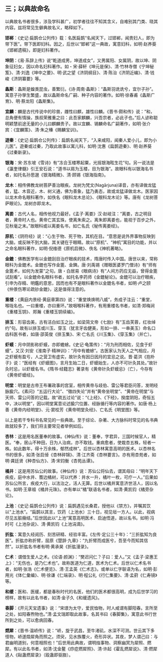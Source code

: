 ## 三；以典故命名

以典故名书者很多，涉及学科甚广，初学者往往不知其含义，自难别其门类、晓其内容。兹将常见生僻典故名义，略释如下。

**邯郸**：《史记·扁鹊仓公列传》载：名医扁鹊“名闻天下，过邯郸，闻贵妇人，即为带下医”。带下医即妇科。因之，后世以“邯郸”这一典故，寓意妇科，如明·赵养葵《邯郸遗稿》，即是妇科著作。

**坤阴**：《易·系辞上传》说“乾道成男，坤道成女”，又男属阳、女属阴，故以坤、阴象征妇女，因以命名妇科著作。如・宋·薛轩《坤元是保》、清·竹林寺僧《宁坤秘笈》、清·刘逸《坤中之要》、明·武之望《济阴纲目》、清·陈治《济阴近编》、清·钱峻《济阴纂要》等。

**螽斯**：螽斯是蝗类昆虫，善繁衍。《诗·周南·螽斯》：“螽斯羽诜诜兮，宜尔子孙”。寓意子孙孳生繁盛，故以螽斯命名广嗣、种子内容的著作。如明·徐春甫《螽斯广育》、明·蔡龙阳《螽斯集》。

**宜麟**：麟是古代传说中的珍兽，雌性曰麒，雄性曰麟。《晋书·颇和传》说：“和，总角便有情操，族叔荣雅重之曰：此吾家麒麟，兴吾宗者，必此子也。”后人谚称聪明颖慧前途无量的小儿曰麒麟贵子。故以宜麟、锡麟命名广嗣著作，如明·张介宾：《宜麟策》、清·朱之榛《赐麟宝训》。

**遊秦**：《史记·扁鹊仓公列传》：扁鹊名闻天下，“入来咸阳，闻秦人爱小儿，即为小儿医”。遊秦或过秦，乃取此故事以寓儿科，如明·沈惠《扁鹊遊秦》、明·赵养葵《过秦新录》。

**银海**：宋·苏东坡《雪诗》有“冻合玉楼寒起粟，光摇银海眩生花”句。另一说法是《瀛奎律髓》引王安石说：“道书以肩为玉楼，目为银海”。故眼科有以银海名书者，如托名孙思邈《银海精微》、清·顾锡《银海指南》。

**龙木**：相传佛教龙树菩萨善治眼疾。龙树为梵文(Nagārjuna)译音，亦有译做龙猛者，猛、木音近，木、树义通，佛为善象，猛乃勇态，故或龙猛译做龙木。医家因以龙木命名眼科著作，如佚名《眼科龙木总论》、《眼科龙木论》等。唐有《龙树菩萨眼论》。龙树亦即龙木。

**离娄**：古代人名，相传他视力最好。《孟子·离娄》汉·赵岐注：“离娄，古之明目者，黄帝时人也。黄帝亡其玄珠，使离朱索之。离朱即离娄也，能视于百步之外，见秋毫之末。”故眼科或以离娄名书，如亡名氏《秘传离娄经》。

**原机**：《阴符经》说：“心生于物、死于物，其机在目。“意思是说外界事物反映到大脑，或反映不到大脑，其关键在于眼睛。故以“原机”、“神机”寓目的功能，并以之命名眼科著作，如明·倪维德《原机启微》、佚名《神机著略》。

**金鎞**：佛教医学有以金鎞刮目治疗眼疾的技术，隋唐时传入中国。唐世以来，常称眼科为金鎞术。金鎞也写作金篦、金錍。唐·刘禹锡《赠眼医婆罗门僧诗》有“师有金篦术，如何为发蒙”之句。唐・白居易《眼病诗》有“人间方药应无益，曾得金篦试刮看”。以金鎞命名眼科书者，如托名李药师《金鎞秘论》。金鎞可以治疗眼疾，引申为存精、明鑑的意思，因而也有不是眼科著作以金鎞名书者，如明·卢之颐《仲景伤寒论疏钞金鎞》，这是值得注意的。

**重楼**：《黄庭内景经·黄庭章第四》说：“重堂焕焕明八威”，务成子注云：“重堂，喉咙名也。一曰重楼，亦曰重环。”故咽喉科著作，有用重楼名书者，如清·郑梅涧《重楼玉钥》、郑瀚《重楼玉钥续编》。

**排玉**：形容齿美，古有洁白如玉之比，如梁简文帝《七励》有“玉齿芙蓉，红妆绰约”句。故有以排玉或川玉、穿玉（犹言牙齿健美，形如一排、一串美玉）命名口齿科医书者，如唐·邵英俊《排玉集》、宋·亡名氏《川玉集》、《穿玉集》（并亡）。

**虾蟆**：月中阴影称虾蟆，亦即蟾蜍。《史记·龟策传》：“月为刑而相佐，见食于虾蟆”。又汉·刘安《淮南子·精神训》：“月中有蟾蜍”。古医家认为天人之气相应，月之虾蟆有盈亏，人之营卫有虚实，故针灸有因日因月的宜忌之说。晋·葛洪《抱朴子》说：“医经有《虾蟆图》，言月生始二日，虾蟆始生，人亦不可针灸其处。”故针灸时忌，以虾蟆名书。《隋书·经籍志》著录有《黄帝针灸虾蟆忌》（亡），今存有《黄帝虾蟆经》。

**明堂**：明堂是古帝王布署政事的宫室，相传黄帝与歧伯、雷公等君臣问答，发明经脉腧穴。《素问》“五运行大论”、“徵四失论”并有“黄帝坐明堂”、“黄帝在明堂”与天师、雷公问答的记载。故“疏五过论”说：“《上经》、《下经》，揆度阴阳，奇恒五中，决以明堂”，因以明堂寓意论述腧穴位置、经脉循行等内容的著作。如唐·杨上善《黄帝内经明堂》、元·窦桂芳《黄帝明堂灸经》、亡名氏《明堂图》等。

以上是若干专科书名常见的一些典故。至于综论、杂著、大方脉科时常见的名书典故就较多了，我们将主要常见者举例如后。

**杏林**：这是用名医董奉的故事。《神仙传》说：董奉，字君异，三国时候官人，精医。“奉，居山不种田，日为人治病，亦不取钱。重病愈者，使栽杏五株，轻者一株。如此数年，得十万余株，郁然成林”。后世以杏林寓意高明的医术。以杏林名书的很多，如清·张启倬《杏林碎锦》、清·江齐斋《杏林要言》。亦有用杏苑者，如明·龚廷贤《种杏仙方》、清·宋钧衡《杏苑丛谭》。

**橘井**：这是用苏仙公的故事。《神仙传》说：苏仙公将仙去，谓其母曰：“明年天下疾疫，庭中水井、簷边橘树，可以代养：井水一升，橘叶一枚，可疗一人。”后果如苏仙公所言，疾疫大行，以法治之，活人无算。后世以橘井寓意济世活人，因以名书。如明·王章祖《橘井元珠》。亦有单以“橘”联语名书者，如清·黄凯钧《橘旁杂论》。

**上池**：《史记·扁鹊仓公列传》说：扁鹊遇见长桑君，授他以《禁方》，并嘱其饮以“上池水”。“扁鹊以其言，饮药（上池水）三十日，视见垣一方人。以此，视病尽见五脏癥结。”后世因此以“上池”寓意高明医术、启迪悟道，故以名书。如明·冯时可《上池杂说》、清·黄凯钧《上池涓滴》。

**折肱**：寓意久经阅历、刻苦研精、经验丰富。《左传·定公三十年》：“三折肱知为良医”。折肱亦称折臂，屈原《楚辞·九章》：“九折臂而成医兮，吾至今而知其信然”。以折肱名书者有明·黄承昊《折肱漫录》。

**仁术**：谓借生爱人之术。《论语·颜渊》：“樊迟问仁？子曰：爱人。”又《孟子·梁惠王上》：“无伤也，是乃仁术也”。故称医道为仁道，医术为仁术。后世以仁术名书者，如明·张浩《仁术便览》、清·王孟英《仁术志》。或单以仁字联语为名，如明·彭用光《体仁彙编》、明·徐谦《仁端录》、明·程公礼《行仁集要》、清·孟葑《仁寿镜》等。

**和缓**：医和、医缓，都是春秋时代的名医，他们的医术都很高明，成为后世学习的榜样，故有以此名书者，如清·金子久《和缓遗风》。

**春脚**：《开元天宝遗事》说：“宋璟为太守，爱民恤物，时人咸谓有脚阳春。言所至之处，如阳春煦物也。”清·孟文瑞即取此故事，名其书曰《春脚集》，寓意此书行世所到之处，可以愈病回春。

**燃犀**：《晋书·温峤传》说：“峤，旋于武昌，至牛渚矶，水深不可测。世云其下多怪物，峤遂燬犀角而照之。须臾，见水族覆火，奇形异状。其夜，梦人谓己曰：与君幽明道别，何意相照也！”后世用此典故，谓明烛事物、洞察幽冥为犀照、燃犀。有以此名书者，如清·沈金鳌《痧症燃犀照》、清·许起《霍乱燃犀说》、清·燃犀道人《敺蛊燃犀录》（殴蛊即驱臌）。
